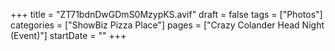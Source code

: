 +++
title = "ZT71bdnDwGDmS0MzypKS.avif"
draft = false
tags = ["Photos"]
categories = ["ShowBiz Pizza Place"]
pages = ["Crazy Colander Head Night (Event)"]
startDate = ""
+++
